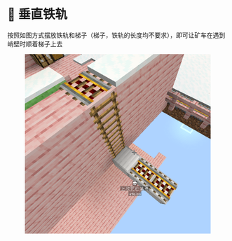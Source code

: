 # 🚠 垂直铁轨

按照如图方式摆放铁轨和梯子（梯子，铁轨的长度均不要求），即可让矿车在遇到峭壁时顺着梯子上去

<figure><img src="../../.gitbook/assets/image (28).png" alt=""><figcaption></figcaption></figure>

